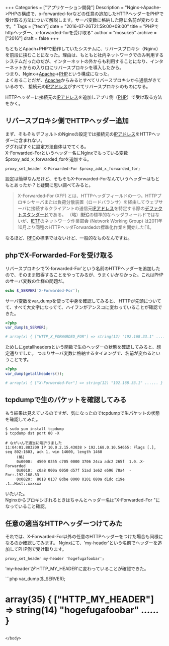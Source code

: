 +++
Categories = ["アプリケーション開発"]
Description = "Nginx->Apache->PHPの構成で、x-forwarded-forなどの任意の追加したHTTPヘッダーをPHPで受け取る方法について解説します。サーバ変数に格納した際に名前が変わります。"
Tags = ["tech"]
date = "2016-07-26T21:59:00+09:00"
title = "PHPでhttpヘッダー、x-forwarded-forを受け取る"
author = "mosuke5"
archive = ["2016"]
draft = false
+++

<body>

<p>もともとApach+PHPで動作していたシステムに、リバースプロキシ（Nginx）を前段に挟むことになった。理由は、もともと社内ネットワークでのみ利用するシステムだったのだが、インターネットの外からも利用することになり、インターネットからの入り口にリバースプロキシを導入したから。<br>
つまり、Nginx-&gt;<a class="keyword" href="http://d.hatena.ne.jp/keyword/Apache">Apache</a>-&gt;<a class="keyword" href="http://d.hatena.ne.jp/keyword/PHP">PHP</a>という構成になった。<br>
よくあることだが、<a class="keyword" href="http://d.hatena.ne.jp/keyword/Apache">Apache</a>からみるとすべてリバースプロキシから通信がきているので、
接続元の<a class="keyword" href="http://d.hatena.ne.jp/keyword/IP%A5%A2%A5%C9%A5%EC%A5%B9">IPアドレス</a>がすべてリバースプロキシのものになる。</p>

<p>HTTPヘッダーに接続元の<a class="keyword" href="http://d.hatena.ne.jp/keyword/IP%A5%A2%A5%C9%A5%EC%A5%B9">IPアドレス</a>を追加しアプリ側（<a class="keyword" href="http://d.hatena.ne.jp/keyword/PHP">PHP</a>）で受け取る方法をかく。</p>
<!--more-->

<h2>リバースプロキシ側でHTTPヘッダー追加</h2>

<p>まず、そもそもデフォルトのNginxの設定では接続元の<a class="keyword" href="http://d.hatena.ne.jp/keyword/IP%A5%A2%A5%C9%A5%EC%A5%B9">IPアドレス</a>をHTTPヘッダーに含まれない。<br>
ググればすぐに設定方法自体はでてくる。<br>
 X-Forwarded-Forというヘッダー名にNginxでもっている変数$proxy_add_x_forwarded_forを追加する。</p>

```
proxy_set_header X-Forwarded-For $proxy_add_x_forwarded_for; 
```


<p>設定は簡単なんだけど、そもそもX-Forwarded-Forなんていうヘッダーはもともとあったか？と疑問に思い調べてみると。</p>
<blockquote><p>X-Forwarded-For (XFF) とは、HTTPヘッダフィールドの一つ。HTTPプロキシサーバまたは負荷分散装置（ロードバランサ）を経由してウェブサーバに接続するクライアントの送信元<a class="keyword" href="http://d.hatena.ne.jp/keyword/IP%A5%A2%A5%C9%A5%EC%A5%B9">IPアドレス</a>を特定する際の<a class="keyword" href="http://d.hatena.ne.jp/keyword/%A5%C7%A5%D5%A5%A1%A5%AF%A5%C8%A5%B9%A5%BF%A5%F3%A5%C0%A1%BC%A5%C9">デファクトスタンダード</a>である。
（略）<a class="keyword" href="http://d.hatena.ne.jp/keyword/RFC">RFC</a>の標準的なヘッダフィールドではないが、<a class="keyword" href="http://d.hatena.ne.jp/keyword/IETF">IETF</a>のネットワーク作業部会 (Network Working Group) は2011年10月より同種のHTTPヘッダForwardedの標準化作業を開始した[1]。</p></blockquote>

<p>なるほど、<a class="keyword" href="http://d.hatena.ne.jp/keyword/RFC">RFC</a>の標準ではないけど、一般的なものなんですね。</p>

<h2>phpでX-Forwarded-Forを受け取る</h2>

<p>リバースプロキシで'X-forwarded-For'という名前のHTTPヘッダーを追加したので、そのまま取得することをやってみるが、うまくいかなかった。これはPHPのサーバ変数の仕様の問題だ。</p>

```php
echo $_SERVER['X-Forwarded-For'];
```

<p>サーバ変数をvar_dumpを使って中身を確認してみると、
HTTPが先頭についてて、すべて大文字になってて、ハイフンがアンスコに変わっていることが確認できた。<br>

```php
<?php
var_dump($_SERVER);

# array(x) { ["HTTP_X_FORWARDED_FOR"] => string(12) "192.168.33.1" ...... }
```

ためしにgetallheadersという関数で生のヘッダーの状態を確認してみると、想定通りでした。
つまりサーバ変数に格納するタイミングで、名前が変わるということです。

```php
<?php
var_dump(getallheaders());

# array(x) { ["X-Forwarded-For"] => string(12) "192.168.33.1" ...... }
```

<h2>tcpdumpで生のパケットを確認してみる</h2>
<p>もう結果は見えているのですが、気になったのでtcpdumpで生パケットの状態を確認してみた。</p>

```
$ sudo yum install tcpdump
$ tcpdump dst port 80 -X

# ながいんで適当に端折りました
11:04:01.883209 IP 10.0.2.15.43038 > 192.168.0.10.54655: Flags [.], seq 802:1603, ack 1, win 14600, length 1460
     (略)
     0x0000:  4500 0355 c705 0000 3706 24ca adc2 265f  1.0..X-Forwarded
     0x0010:  c0a8 000a 0050 d57f 51ad 1e62 e596 78a4  -For:.192.168.33
     0x0020:  8018 0137 8dbe 0000 0101 080a d1dc c19e  .1..Host:.xxxxxx 
```


<p>いたいた。<br>
Nginxからプロキシされるときはちゃんとヘッダー名は"X-Forwarded-For "になっていること確認。</p>

<h2>任意の適当なHTTPヘッダーつけてみた</h2>
それでは、X-Forwarded-For以外の任意のHTTPヘッダーをつけた場合も同様になるのか確認してみます。
Nginxにて、'my-header'という名前でヘッダーを追加してPHP側で受け取ります。

```
proxy_set_header my-header 'hogefugafoobar'; 
```

<p>'my-header'が'HTTP_MY_HEADER'に変わっていることが確認できた。</p>
```php
var_dump($_SERVER);

# array(35) { ["HTTP_MY_HEADER"] => string(14) "hogefugafoobar" ...... }
```

</body>
